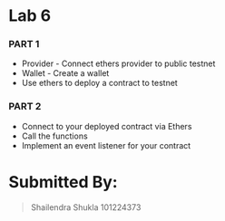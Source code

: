 # Lab 6 

### PART 1

- Provider - Connect ethers provider to public testnet
- Wallet  - Create a wallet 
- Use ethers to deploy a contract to testnet


### PART 2

- Connect to your deployed contract via Ethers 
- Call the functions 
- Implement an event listener for your contract


# Submitted By:
> Shailendra Shukla
> 101224373
